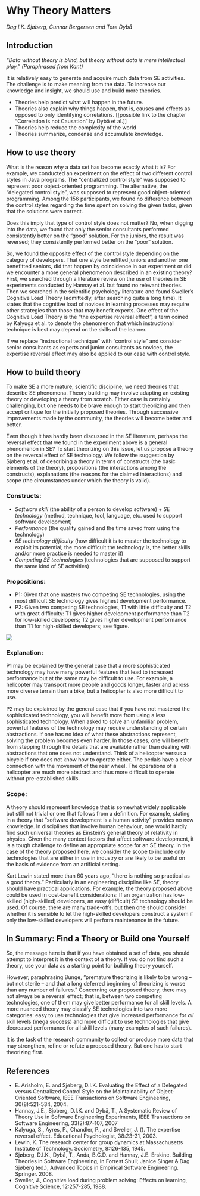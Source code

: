 # Why Theory Matters

_Dag I.K. Sjøberg, Gunnar Bergersen and Tore Dybå_

## Introduction

<em>“Data without theory is blind, but theory without data is mere intellectual play.” 
      (Paraphrased from Kant)</em>

It is relatively easy to generate and acquire much data from SE activities. The challenge is to make meaning from the data. To increase our knowledge and insight, we should use and build more theories.

+	Theories help predict what will happen in the future.
+	Theories also explain why things happen, that is, causes and
     effects as opposed to only identifying
     correlations. [[possible link to the chapter “Correlation is not Causation” by Dybå et al.]]
+	Theories help reduce the complexity of the world
+	Theories summarize, condense and accumulate knowledge.

## How to use theory

What is the reason why a data set has become exactly what it is? For
example, we conducted an experiment on the effect of two different
control styles in Java programs. The “centralized control style” was
supposed to represent poor object-oriented programming. The
alternative, the “delegated control style”, was supposed to represent
good object-oriented programming. Among the 156 participants, we found
no difference between the control styles regarding the time spent on
solving the given tasks, given that the solutions were correct.

Does this imply that type of control style does not matter? No, when
digging into the data, we found that only the senior consultants
performed consistently better on the “good” solution. For the juniors,
the result was reversed; they consistently performed better on the
“poor” solution.

So, we found the opposite effect of the control style depending on the
category of developers. That one style benefitted juniors and another
one benefitted seniors, did that happen by coincidence in our
experiment or did we encounter a more general phenomenon described in
an existing theory? First, we searched through a literature review on
the use of theories in SE experiments conducted by Hannay et al. but
found no relevant theories. Then we searched in the scientific
psychology literature and found Sweller’s Cognitive Load Theory
(admittedly, after searching quite a long time). It states that the
cognitive load of novices in learning processes may require other
strategies than those that may benefit experts. One effect of the
Cognitive Load Theory is the “the expertise reversal effect”, a term
coined by Kalyuga et al. to denote the phenomenon that which
instructional technique is best may depend on the skills of the
learner.

If we replace “instructional technique” with “control style” and
consider senior consultants as experts and junior consultants as
novices, the expertise reversal effect may also be applied to our case
with control style.

## How to build theory

To make SE a more mature, scientific discipline, we need theories that
describe SE phenomena. Theory building may involve adapting an
existing theory or developing a theory from scratch. Either case is
certainly challenging, but one needs to be brave enough to start
theorizing and then accept critique for the initially proposed
theories. Through successive improvements made by the community, the
theories will become better and better.

Even though it has hardly been discussed in the SE literature, perhaps
the reversal effect that we found in the experiment above is a general
phenomenon in SE? To start theorizing on this issue, let us propose a
theory on the reversal effect of SE technology. We follow the
suggestion by Sjøberg et al. of describing a theory in terms of
constructs (the basic elements of the theory), propositions (the
interactions among the constructs), explanations (the reasons for the
claimed interactions) and scope (the circumstances under which the
theory is valid).

### Constructs:

+ _Software skill_ (the ability of a person to develop software) + _SE
  technology_ (method, technique, tool, language, etc. used to support
  software development)
+ _Performance_ (the quality gained and the time saved from using the
  technology)
+ _SE technology difficulty_ (how difficult it is to master the
  technology to exploit its potential; the more difficult the
  technology is, the better skills and/or more practice is needed to
  master it)
+ _Competing SE technologies_ (technologies that are supposed to
 support the same kind of SE activities)

### Propositions:

* P1: Given that one masters two competing SE technologies, using the
  most difficult SE technology gives highest development performance.
* P2: Given two competing SE technologies, T1 with little difficulty
  and T2 with great difficulty: T1 gives higher development
  performance than T2 for low-skilled developers; T2 gives higher
  development performance than T1 for high-skilled developers; see
  figure.

![](explanation.png)

### Explanation:

P1 may be explained by the general case that a more sophisticated
technology may have many powerful features that lead to increased
performance but at the same may be difficult to use. For example, a
helicopter may transport more people and goods longer, faster and
across more diverse terrain than a bike, but a helicopter is also more
difficult to use.

P2 may be explained by the general case that if you have not mastered
the sophisticated technology, you will benefit more from using a less
sophisticated technology. When asked to solve an unfamiliar problem,
powerful features of the technology may require understanding of
certain abstractions. If one has no idea of what these abstractions
represent, solving the problem becomes even harder. In those cases,
one will benefit from stepping through the details that are available
rather than dealing with abstractions that one does not
understand. Think of a helicopter versus a bicycle if one does not
know how to operate either. The pedals have a clear connection with
the movement of the rear wheel. The operations of a helicopter are
much more abstract and thus more difficult to operate without
pre-established skills.

### Scope:

A theory should represent knowledge that is somewhat widely applicable
but still not trivial or one that follows from a definition. For
example, stating in a theory that “software development is a human
activity” provides no new knowledge. In disciplines that involve human
behaviour, one would hardly find such universal theories as Einstein’s
general theory of relativity in physics. Given the many context
factors that affect software development, it is a tough challenge to
define an appropriate scope for an SE theory. In the case of the
theory proposed here, we consider the scope to include only
technologies that are either in use in industry or are likely to be
useful on the basis of evidence from an artificial setting.

Kurt Lewin stated more than 60 years ago, “there is nothing so
practical as a good theory.” Particularly in an engineering discipline
like SE, theory should have practical applications. For example, the
theory proposed above could be used in cost-benefit considerations: If
an organization has low-skilled (high-skilled) developers, an easy
(difficult) SE technology should be used. Of course, there are many
trade-offs, but then one should consider whether it is sensible to let
the high-skilled developers construct a system if only the low-skilled
developers will perform maintenance in the future.

## In Summary: Find a Theory or Build one Yourself

So, the message here is that if you have obtained a set of data, you
should attempt to interpret it in the context of a theory. If you do
not find such a theory, use your data as a starting point for building
theory yourself.

However, paraphrasing Bunge, “premature theorizing is likely to be
wrong – but not sterile – and that a long deferred beginning of
theorizing is worse than any number of failures.” Concerning our
proposed theory, there may not always be a reversal effect; that is,
between two competing technologies, one of them may give better
performance for all skill levels. A more nuanced theory may classify
SE technologies into two more categories: easy to use technologies
that give increased performance for _all_ skill levels (mega success)
and more difficult to use technologies that give decreased performance
for all skill levels (many examples of such failures).

It is the task of the research community to collect or produce more
data that may strengthen, refine or refute a proposed theory. But one
has to start theorizing first.

## References

* E. Arisholm, E. and Sjøberg, D.I.K. Evaluating the Effect of a
         Delegated versus Centralized Control Style on the
         Maintainability of Object-Oriented Software, IEEE
         Transactions on Software Engineering, 30(8):521-534, 2004.
* Hannay, J.E., Sjøberg, D.I.K. and Dybå, T., A Systematic Review of
         Theory Use in Software Engineering Experiments, IEEE
         Transactions on Software Engineering, 33(2):87-107, 2007
* Kalyuga, S., Ayres, P., Chandler, P., and Sweller, J. (). The
         expertise reversal effect. Educational Psychologist,
         38:23-31, 2003.
* Lewin, K. The research center for group dynamics at Massachusetts
         Institute of Technology. Sociometry, 8:126-135, 1945.
* Sjøberg, D.I.K., Dybå, T., Anda, B.C.D. and Hannay,
         J.E. Erskine. Building Theories in Software
         Engineering, In Forrest Shull; Janice Singer & Dag
         Sjøberg (ed.), Advanced Topics in Empirical Software
         Engineering. Springer. 2008.
* Sweller, J., Cognitive load during problem solving: Effects on
         learning, Cognitive Science, 12:257-285, 1988.

